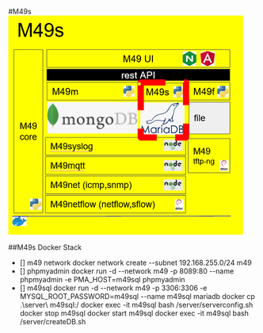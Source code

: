 #M49s
<img src="m49s.PNG" />




##M49s Docker Stack
- [] m49 network
docker network create --subnet 192.168.255.0/24 m49
- [] phpmyadmin 
docker run -d --network m49 -p 8089:80 --name phpmyadmin -e PMA_HOST=m49sql phpmyadmin
- [] m49sql 
docker run -d --network m49 -p 3306:3306 -e MYSQL_ROOT_PASSWORD=m49sql --name m49sql mariadb
docker cp .\server\ m49sql:/
docker exec -it m49sql bash /server/serverconfig.sh
docker stop m49sql
docker start m49sql
docker exec -it m49sql bash /server/createDB.sh
